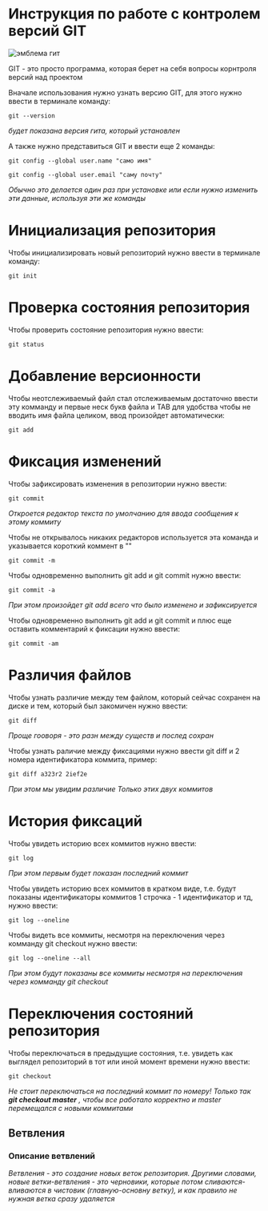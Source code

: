 # **Инструкция по работе с контролем версий GIT**

![эмблема гит](gitcat.png)

GIT - это просто программа, которая берет на себя вопросы корнтроля версий над проектом

Вначале использования нужно узнать версию GIT, для этого нужно ввести в терминале команду:

    git --version

*будет показана версия гита, который установлен*

А также нужно представиться GIT и ввести еще 2 команды:

    git config --global user.name "само имя"

    git config --global user.email "саму почту"

*Обычно это делается один раз при установке или если нужно изменить эти данные, используя эти же команды*


# Инициализация репозитория

Чтобы инициализировать новый репозиторий нужно ввести в терминале команду:

    git init

# Проверка состояния репозитория

Чтобы проверить состояние репозитория нужно ввести:

    git status

# Добавление версионности

Чтобы неотслеживаемый файл стал отслеживаемым достаточно ввести эту комманду и первые неск букв файла и TAB для удобства чтобы не вводить имя файла целиком, ввод произойдет автоматически:

    git add

# Фиксация изменений

Чтобы зафиксировать изменения в репозитории нужно ввести:

    git commit

*Откроется редактор текста по умолчанию для ввода сообщения к этому коммиту*

Чтобы не открывалось никаких редакторов используется эта команда и указывается короткий коммент в "" 

    git commit -m

Чтобы одновременно выполнить git add и git commit нужно ввести:

    git commit -a

*При этом произойдет git add всего что было изменено и зафиксируется*

Чтобы одновременно выполнить git add и git commit и плюс еще оставить комментарий к фиксации нужно ввести:

    git commit -am

# Различия файлов

Чтобы узнать различие между тем файлом, который сейчас сохранен на диске и тем, который был закомичен нужно ввести:

    git diff

*Проще гооворя - это разн между существ и послед сохран*

Чтобы узнать раличие между фиксациями нужно ввести git diff и 2 номера идентификатора коммита, пример:

    git diff a323r2 2ief2e

*При этом мы увидим различие Только этих двух коммитов*

# История фиксаций

Чтобы увидеть историю всех коммитов нужно ввести:

    git log

*При этом первым будет показан последний коммит*

Чтобы увидеть историю всех коммитов в кратком виде, т.е. будут показаны идентификаторы коммитов 1 строчка - 1 идентификатор и тд, нужно ввести:

    git log --oneline

Чтобы видеть все коммиты, несмотря на переключения через комманду git checkout нужно ввести:

    git log --oneline --all

*При этом будут показаны все коммиты несмотря на переключения через комманду git checkout*

# Переключения состояний репозитория

Чтобы переключаться в предыдущие состояния, т.е. увидеть как выглядел репозиторий в тот или иной момент времени нужно ввести: 

    git checkout

*Не стоит переключаться на последний коммит по номеру! Только так **git checkout master** , чтобы все работало корректно и master перемещался с новыми коммитами*

## **Ветвления**

### Описание ветвлений
*Ветвления - это создание новых веток репозитория. Другими словами, новые ветки-ветвления - это черновики, которые потом сливаются-вливаются в чистовик (главную-основну ветку), и как правило не нужная ветка сразу удаляется*
